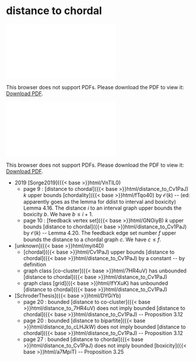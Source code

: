 # distance to chordal




<object data="../local_distance_to_Cv1PaJ.pdf" type="application/pdf" width="100%" height="480px"><embed src="../local_distance_to_Cv1PaJ.pdf"><p>This browser does not support PDFs. Please download the PDF to view it: <a href="../local_distance_to_Cv1PaJ.pdf">Download PDF</a>.</p></embed></object>


<object data="../inclusions_distance_to_Cv1PaJ.pdf" type="application/pdf" width="100%" height="480px"><embed src="../inclusions_distance_to_Cv1PaJ.pdf"><p>This browser does not support PDFs. Please download the PDF to view it: <a href="../inclusions_distance_to_Cv1PaJ.pdf">Download PDF</a>.</p></embed></object>

* 2019 [Sorge2019]({{< base >}}html/VnTIL0)
    * page 9 : [distance to chordal]({{< base >}}html/distance_to_Cv1PaJ) $k$ upper bounds [chordality]({{< base >}}html/fTqo40) by $\mathcal O(k)$ -- (ed: apparently goes as the lemma for ddist to interval and boxicity) Lemma 4.16. The distance $i$ to an interval graph upper bounds the boxicity $b$. We have $b \le i+1$.
    * page 10 : [feedback vertex set]({{< base >}}html/GNOiyB) $k$ upper bounds [distance to chordal]({{< base >}}html/distance_to_Cv1PaJ) by $\mathcal O(k)$ -- Lemma 4.20. The feedback edge set number $f$ upper bounds the distance to a chordal graph $c$. We have $c \le f$.
*  [unknown]({{< base >}}html/myit4D)
    * [chordal]({{< base >}}html/Cv1PaJ) upper bounds [distance to chordal]({{< base >}}html/distance_to_Cv1PaJ) by a constant -- by definition
    * graph class [co-cluster]({{< base >}}html/7HR4uV) has unbounded [distance to chordal]({{< base >}}html/distance_to_Cv1PaJ)
    * graph class [grid]({{< base >}}html/lfYXuK) has unbounded [distance to chordal]({{< base >}}html/distance_to_Cv1PaJ)
*  [SchroderThesis]({{< base >}}html/DYGiYb)
    * page 20 : bounded [distance to co-cluster]({{< base >}}html/distance_to_7HR4uV) does not imply bounded [distance to chordal]({{< base >}}html/distance_to_Cv1PaJ) -- Proposition 3.12
    * page 20 : bounded [distance to bipartite]({{< base >}}html/distance_to_cLHJkW) does not imply bounded [distance to chordal]({{< base >}}html/distance_to_Cv1PaJ) -- Proposition 3.12
    * page 27 : bounded [distance to chordal]({{< base >}}html/distance_to_Cv1PaJ) does not imply bounded [boxicity]({{< base >}}html/a7MpiT) -- Proposition 3.25